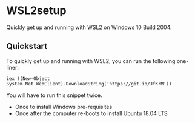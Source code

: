 # WSL2setup

Quickly get up and running with WSL2 on Windows 10 Build 2004.

## Quickstart

To quickly get up and running with WSL2, you can run the following one-liner:

```posh
iex ((New-Object System.Net.WebClient).DownloadString('https://git.io/JfKrM'))
```

You will have to run this snippet twice.
* Once to install Windows pre-requisites
* Once after the computer re-boots to install Ubuntu 18.04 LTS

